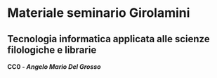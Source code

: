 # Materiale seminario Girolamini
## Tecnologia informatica applicata alle scienze filologiche e librarie

**CC0 - _Angelo Mario Del Grosso_**